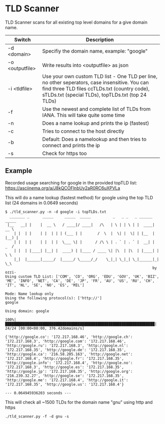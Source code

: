 
# TLD Scanner
TLD Scanner scans for all existing top level domains for a give domain name.

| Switch | Description |
| --- | --- |
| -d \<domain\>  | Specifiy the domain name, example: "google" |
| -o \<outputfile\> | Write results into \<outputfile\> as json |
| -i \<tldfile\> | Use your own custom TLD list - One TLD per line, no other seperators, case insensitive. You can find three TLD files ccTLDs.txt (country code), sTLDs.txt (special TLDs), topTLDs.txt (top 24 TLDs) |
| -f | Use the newest and complete list of TLDs from IANA. This will take quite some time |
| -n | Does a name lookup and prints the ip (fastest) |
| -c | Tries to connect to the host directly |
| -b | Default: Does a namelookup and then tries to connect and prints the ip |
| -s | Check for https too |


## Example 

Recorded usage searching for google in the provided topTLD list:
https://asciinema.org/a/J8kQCOFlnbUy2aR0RC6uXPVLa


This will do a name lookup (fastest method) for google using the top TLD list (24 domains in 0.0649 seconds)
```
$ ./tld_scanner.py -n -d google -i topTLDs.txt 
  _______ _      _____     _____  _____          _   _ _   _ ______ _____  
 |__   __| |    |  __ \   / ____|/ ____|   /\   | \ | | \ | |  ____|  __ \ 
    | |  | |    | |  | | | (___ | |       /  \  |  \| |  \| | |__  | |__) |
    | |  | |    | |  | |  \___ \| |      / /\ \ | . ` | . ` |  __| |  _  / 
    | |  | |____| |__| |  ____) | |____ / ____ \| |\  | |\  | |____| | \ \ 
    |_|  |______|_____/  |_____/ \_____/_/    \_|_| \_|_| \_|______|_|  \_\
                                                                   by ozzi-
Using custom TLD List: ['COM', 'CO', 'ORG', 'EDU', 'GOV', 'UK', 'BIZ', 'ME', 'INFO', 'NET', 'CA', 'DE', 'JP', 'FR', 'AU', 'US', 'RU', 'CH', 'IT', 'NL', 'SE', 'NO', 'ES', 'MIL']

Mode: Name lookup only
Using the following protocol(s): ['http://']
google

Using domain: google

100%|████████████████████████████████████████████████████████████████████| 24/24 [00:00<00:00, 376.42domains/s]

{'http://google.co': '172.217.168.46', 'http://google.ch': '172.217.168.3', 'http://google.com': '172.217.168.46', 'http://google.ru': '172.217.168.3', 'http://google.nl': '172.217.168.35', 'http://google.de': '172.217.168.35', 'http://google.ca': '216.58.205.163', 'http://google.net': '172.217.168.4', 'http://google.fr': '172.217.168.35', 'http://google.info': '172.217.168.4', 'http://google.no': '172.217.168.3', 'http://google.es': '172.217.168.35', 'http://google.jp': '172.217.168.35', 'http://google.org': '216.239.32.27', 'http://google.se': '172.217.168.35', 'http://google.me': '172.217.168.4', 'http://google.it': '172.217.168.35', 'http://google.us': '172.217.168.4'}

--- 0.064945936203 seconds ---
```

This will check all ~1500 TLDs for the domain name "gnu" using http and https
```
./tld_scanner.py -f -d gnu -s
```
